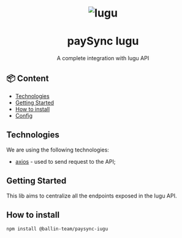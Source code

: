 <h1 align="center">
  <img src="https://i.pinimg.com/originals/21/86/2f/21862fd2fc71e57eb5339dd73543eda1.png" 
alt="Iugu" />
</h1>

<h1 align="center">
  paySync Iugu
</h1>

<p align="center">
  A complete integration with Iugu API
</p>

## :package: Content

- [Technologies](#Technologies)
- [Getting Started](#Getting-Started)
- [How to install](#How-to-install)
- [Config](#Config)

## Technologies

We are using the following technologies:

- [axios](https://www.npmjs.com/package/cls-hooked) - used to send request to the API;

## Getting Started
This lib aims to centralize all the endpoints exposed in the Iugu API.

## How to install

```bash
npm install @ballin-team/paysync-iugu
```
